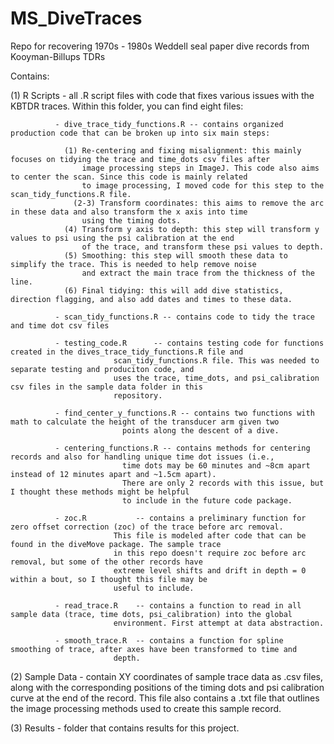 # MS_DiveTraces
Repo for recovering 1970s - 1980s Weddell seal paper dive records from Kooyman-Billups TDRs


Contains: 

 (1) R Scripts     - all .R script files with code that fixes various issues with the KBTDR traces. 
 		  	Within this folder, you can find eight files:

			  - dive_trace_tidy_functions.R -- contains organized production code that can be broken up into six main steps: 

				(1) Re-centering and fixing misalignment: this mainly focuses on tidying the trace and time_dots csv files after
				    image processing steps in ImageJ. This code also aims to center the scan. Since this code is mainly related 
				    to image processing, I moved code for this step to the scan_tidy_functions.R file. 
			      (2-3) Transform coordinates: this aims to remove the arc in these data and also transform the x axis into time
				    using the timing dots. 
				(4) Transform y axis to depth: this step will transform y values to psi using the psi calibration at the end 
				    of the trace, and transform these psi values to depth. 
				(5) Smoothing: this step will smooth these data to simplify the trace. This is needed to help remove noise 
				    and extract the main trace from the thickness of the line. 
				(6) Final tidying: this will add dive statistics, direction flagging, and also add dates and times to these data. 
			
			  - scan_tidy_functions.R -- contains code to tidy the trace and time dot csv files  
				
			  - testing_code.R      -- contains testing code for functions created in the dives_trace_tidy_functions.R file and 
						   scan_tidy_functions.R file. This was needed to separate testing and produciton code, and 
						   uses the trace, time_dots, and psi_calibration csv files in the sample data folder in this 
						   repository. 
			  
			  - find_center_y_functions.R -- contains two functions with math to calculate the height of the transducer arm given two 
						 	 points along the descent of a dive. 	  	
						   
			  - centering_functions.R -- contains methods for centering records and also for handling unique time dot issues (i.e., 
			  			     time dots may be 60 minutes and ~8cm apart instead of 12 minutes apart and ~1.5cm apart). 
						     There are only 2 records with this issue, but I thought these methods might be helpful 
						     to include in the future code package. 

			  - zoc.R    		-- contains a preliminary function for zero offset correction (zoc) of the trace before arc removal. 
						   This file is modeled after code that can be found in the diveMove package. The sample trace
						   in this repo doesn't require zoc before arc removal, but some of the other records have
						   extreme level shifts and drift in depth = 0 within a bout, so I thought this file may be 
						   useful to include. 

			  - read_trace.R 	-- contains a function to read in all sample data (trace, time dots, psi_calibration) into the global 
						   environment. First attempt at data abstraction. 

			  - smooth_trace.R	-- contains a function for spline smoothing of trace, after axes have been transformed to time and 
						   depth. 
 
 (2) Sample Data   - contain XY coordinates of sample trace data as .csv files, along with the corresponding positions of the timing dots and 
		     psi calibration curve at the end of the record. This file also contains a .txt file that outlines the image processing 
		     methods used to create this sample record. 

 (3) Results       - folder that contains results for this project. 
 

